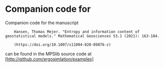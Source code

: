 # Companion code for 
Companion code for the manuscript 

        Hansen, Thomas Mejer. "Entropy and information content of geostatistical models." Mathematical Geosciences 53.1 (2021): 163-184.

        (https://doi.org/10.1007/s11004-020-09876-z)

can be found in the MPSlib source code at [http://github.com/ergosimlation/examples]

